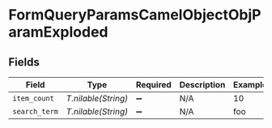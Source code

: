 # FormQueryParamsCamelObjectObjParamExploded


## Fields

| Field               | Type                | Required            | Description         | Example             |
| ------------------- | ------------------- | ------------------- | ------------------- | ------------------- |
| `item_count`        | *T.nilable(String)* | :heavy_minus_sign:  | N/A                 | 10                  |
| `search_term`       | *T.nilable(String)* | :heavy_minus_sign:  | N/A                 | foo                 |